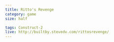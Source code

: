 ```yaml
---
title: Ritto's Revenge
category: game
size: half

tags: Construct-2
live: http://builtby.stevedv.com/rittosrevenge/
---
```

